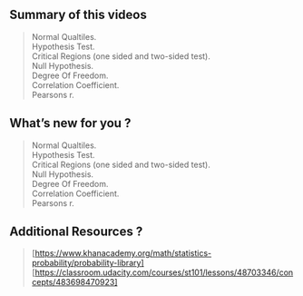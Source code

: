 ## Summary of this videos

> Normal Qualtiles.<br>
> Hypothesis Test.<br>
> Critical Regions (one sided and two-sided test).<br>
> Null Hypothesis.<br>
> Degree Of Freedom.<br>
> Correlation Coefficient.<br>
> Pearsons r.<br>



## What’s new for you ?

> Normal Qualtiles.<br>
> Hypothesis Test.<br>
> Critical Regions (one sided and two-sided test).<br>
> Null Hypothesis.<br>
> Degree Of Freedom.<br>
> Correlation Coefficient.<br>
> Pearsons r.<br>


## Additional Resources ? 

> [https://www.khanacademy.org/math/statistics-probability/probability-library]
> [https://classroom.udacity.com/courses/st101/lessons/48703346/concepts/483698470923]
